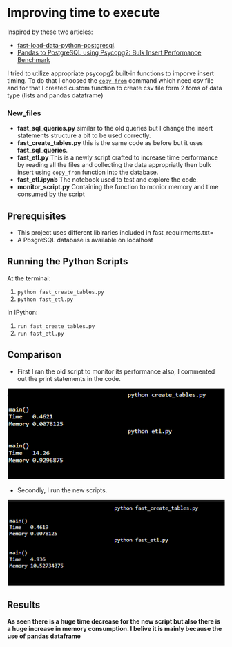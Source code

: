 # Improving time to execute

Inspired by these two articles:
-   [fast-load-data-python-postgresql](https://hakibenita.com/fast-load-data-python-postgresql).
-   [Pandas to PostgreSQL using Psycopg2: Bulk Insert Performance Benchmark](https://naysan.ca/2020/05/09/pandas-to-postgresql-using-psycopg2-bulk-insert-performance-benchmark/)

I tried to utilize appropriate psycopg2 built-in functions to imporve insert timing. To do that I choosed the [`copy_from`](http://initd.org/psycopg/docs/cursor.html#cursor.copy_from) command which need csv file and for that I created custom function to create csv file form 2 foms of data type (lists and pandas dataframe) 


### New_files

- **fast_sql_queries.py** similar to the old queries but I change the insert statements structure a bit to be used correctly.
- **fast_create_tables.py** this is the same code as before but it uses **fast_sql_queries**.
- **fast_etl.py** This is a newly script crafted to increase time performance by reading all the files and collecting the data appropriatly then bulk insert using `copy_from` function into the database.
-  **fast_etl.ipynb** The notebook used to test and explore the code.
- **monitor_script.py** Containing the function to monior memory and time consumed by the script
 
## Prerequisites

-	This project uses different libiraries included in fast_requirments.txt=
-   A PosgreSQL database is available on localhost

## Running the Python Scripts

At the terminal:

1.  `python fast_create_tables.py`
2.  `python fast_etl.py`

In IPython:

1.  `run fast_create_tables.py`
2.  `run fast_etl.py`

## Comparison

- First I ran the old script to monitor its performance also, I commented out the print statements in the code. 

<img src="timing.png" alt="ERD Diagram" width="550"/>

- Secondly, I run the new scripts.

<img src="fast_timing.png" alt="ERD Diagram" width="550"/>

## Results

**As seen there is a huge time decrease for the new script but also there is a huge increase in memory consumption. I belive it is mainly because the use of pandas dataframe**